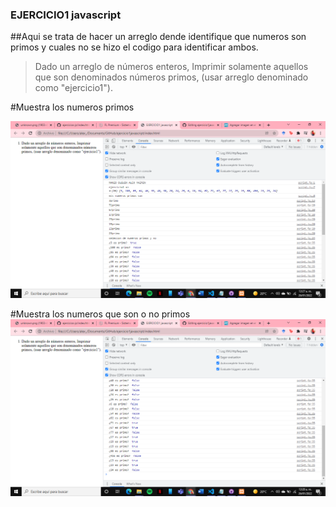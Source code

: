 ### EJERCICIO1 javascript
##Aqui se trata de hacer un arreglo dende identifique que numeros son primos y cuales no se hizo el codigo para identificar ambos.
      
      
      
>    Dado un arreglo de números enteros, Imprimir solamente aquellos que
       son denominados números primos, (usar arreglo denominado como
       "ejercicio1").


#Muestra los numeros primos
 
![Image text](https://github.com/alexminmanzoolguin/ejercicio1javascript/blob/main/img/2022-01-26%20(1).png)

#Muestra los numeros que son o no primos
![Image text](https://github.com/alexminmanzoolguin/ejercicio1javascript/blob/main/img/2022-01-26%20(2).png)
